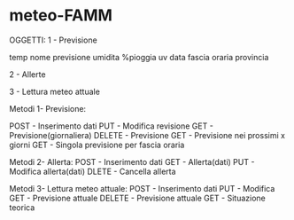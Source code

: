 # meteo-FAMM
OGGETTI:
1 - Previsione

temp
nome previsione
umidita
%pioggia
uv
data
fascia oraria
provincia

2 - Allerte

3 - Lettura meteo attuale

Metodi 1- Previsione:

POST    - Inserimento dati
PUT     - Modifica revisione
GET     - Previsione(giornaliera)
DELETE  - Previsione
GET     - Previsione nei prossimi x giorni
GET     - Singola previsione per fascia oraria

Metodi 2- Allerta:
POST    - Inserimento dati
GET     - Allerta(dati)
PUT     - Modifica allerta(dati)
DLETE   - Cancella allerta

Metodi 3- Lettura meteo attuale:
POST    - Inserimento dati
PUT     - Modifica
GET     - Previsione attuale
DELETE  - Previsione attuale
GET     - Situazione teorica